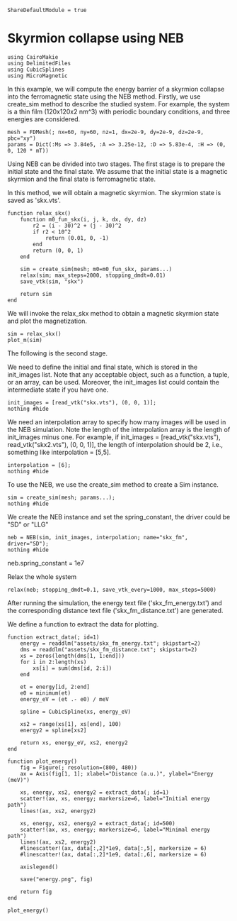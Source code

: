 ```@meta
ShareDefaultModule = true
```

# Skyrmion collapse using NEB

````@example
using CairoMakie
using DelimitedFiles
using CubicSplines
using MicroMagnetic
````

In this example, we will compute the energy barrier of a skyrmion collapse into the ferromagnetic state using the NEB method.
Firstly, we use create_sim method to describe the studied system. For example, the system is a thin film (120x120x2 nm^3)
with periodic boundary conditions, and three energies are considered.

````@example
mesh = FDMesh(; nx=60, ny=60, nz=1, dx=2e-9, dy=2e-9, dz=2e-9, pbc="xy")
params = Dict(:Ms => 3.84e5, :A => 3.25e-12, :D => 5.83e-4, :H => (0, 0, 120 * mT))
````

Using NEB can be divided into two stages. The first stage is to prepare the initial state and the final state. We assume that
the initial state is a magnetic skyrmion and the final state is ferromagnetic state.

In this method, we will obtain a magnetic skyrmion. The skyrmion state is saved as 'skx.vts'.

````@example
function relax_skx()
    function m0_fun_skx(i, j, k, dx, dy, dz)
        r2 = (i - 30)^2 + (j - 30)^2
        if r2 < 10^2
            return (0.01, 0, -1)
        end
        return (0, 0, 1)
    end

    sim = create_sim(mesh; m0=m0_fun_skx, params...)
    relax(sim; max_steps=2000, stopping_dmdt=0.01)
    save_vtk(sim, "skx")

    return sim
end
````

We will invoke the relax_skx method to obtain a magnetic skyrmion state and plot the magnetization.

````@example 
sim = relax_skx()
plot_m(sim)
````

The following is the second stage.

We need to define the initial and final state, which is stored in the init\_images list.
Note that any acceptable object, such as a function, a tuple, or an array, can be used.
Moreover, the init\_images list could contain the intermediate state if you have one.

````@example 
init_images = [read_vtk("skx.vts"), (0, 0, 1)];
nothing #hide
````

We need an interpolation array to specify how many images will be used in the NEB simulation.
Note the length of the interpolation array is the length of init\_images minus one. For example,
if init\_images = [read_vtk("skx.vts"), read_vtk("skx2.vts"), (0, 0, 1)], the length of interpolation should be 2,
i.e., something like interpolation = [5,5].

````@example 
interpolation = [6];
nothing #hide
````

To use the NEB, we use the create_sim method to create a Sim instance.

````@example 
sim = create_sim(mesh; params...);
nothing #hide
````

We create the NEB instance and set the spring_constant, the driver could be "SD" or "LLG"

````@example 
neb = NEB(sim, init_images, interpolation; name="skx_fm", driver="SD");
nothing #hide
````

neb.spring_constant = 1e7

Relax the whole system

````@example 
relax(neb; stopping_dmdt=0.1, save_vtk_every=1000, max_steps=5000)
````

After running the simulation, the energy text file ('skx_fm_energy.txt') and the corresponding
distance text file ('skx_fm_distance.txt') are generated.

We define a function to extract the data for plotting.

````@example 
function extract_data(; id=1)
    energy = readdlm("assets/skx_fm_energy.txt"; skipstart=2)
    dms = readdlm("assets/skx_fm_distance.txt"; skipstart=2)
    xs = zeros(length(dms[1, 1:end]))
    for i in 2:length(xs)
        xs[i] = sum(dms[id, 2:i])
    end

    et = energy[id, 2:end]
    e0 = minimum(et)
    energy_eV = (et .- e0) / meV

    spline = CubicSpline(xs, energy_eV)

    xs2 = range(xs[1], xs[end], 100)
    energy2 = spline[xs2]

    return xs, energy_eV, xs2, energy2
end

function plot_energy()
    fig = Figure(; resolution=(800, 480))
    ax = Axis(fig[1, 1]; xlabel="Distance (a.u.)", ylabel="Energy (meV)")

    xs, energy, xs2, energy2 = extract_data(; id=1)
    scatter!(ax, xs, energy; markersize=6, label="Initial energy path")
    lines!(ax, xs2, energy2)

    xs, energy, xs2, energy2 = extract_data(; id=500)
    scatter!(ax, xs, energy; markersize=6, label="Minimal energy path")
    lines!(ax, xs2, energy2)
    #linescatter!(ax, data[:,2]*1e9, data[:,5], markersize = 6)
    #linescatter!(ax, data[:,2]*1e9, data[:,6], markersize = 6)

    axislegend()

    save("energy.png", fig)

    return fig
end

plot_energy()
````


